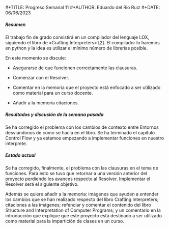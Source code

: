 \#+TITLE: Progreso Semanal 11
 \#+AUTHOR: Eduardo del Rio Ruiz
 \#+DATE: 06/06/2023

##### Resumen

 El trabajo fin de grado consistirá en un compilador del lenguaje LOX,
 siguiendo el libro de «Crafting Interpreters» [2]. El compilador lo haremos
 en python y la idea es utilizar el mínimo número de librerias posible.

 En este momento se discute:

- Asegurarse de que funcionen correctamente las clausuras.

- Comenzar con el Resolver.

- Comentar en la memoria que el proyecto está enfocado a ser utilizado como material para un curso docente.

- Añadir a la memoria citaciones.

##### Resultados y discusión de la semana pasada

Se ha corregido el problema con los cambios de contexto entre Entornos desviandonos de como se hacía en el libro. Se ha terminado el capítulo Control Flow y ya estamos empezando a implementar funciones en nuestro interprete.

##### Estado actual

Se ha corregido, finalmente, el problema con las clausuras en el tema de funciones. Para esto se tuvo que retornar a una versión anterior del proyecto perdiendo los avances respecto al Resolver. Implementar el Resolver será el siguiente objetivo.

Además se quiere añadir a la memoria: imágenes que ayuden a entender los cambios que se han realizado respecto del libro Crafting Interpreters; citaciones a las imágenes; refenciar y comentar el contenido del libro Structure and Interpretation of Computer Programs; y un comentario en la introducción que explique que este proyecto está destinado a ser utilizado como material para la impartición de clases en un curso.
